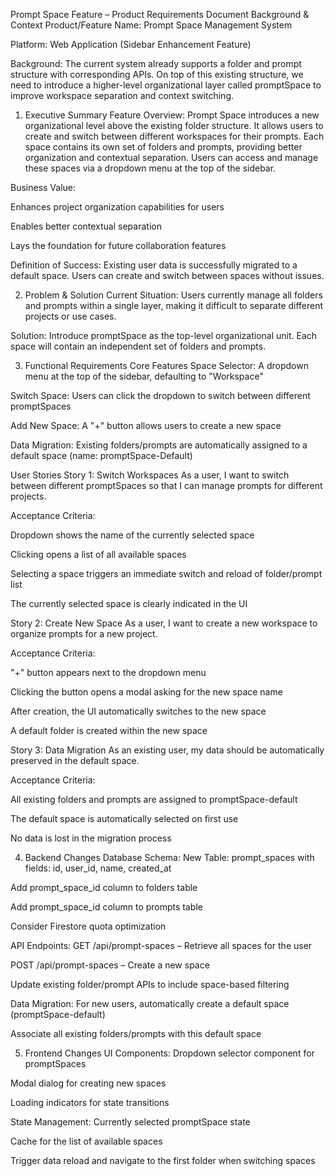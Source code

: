 Prompt Space Feature – Product Requirements Document
Background & Context
Product/Feature Name: Prompt Space Management System

Platform: Web Application (Sidebar Enhancement Feature)

Background:
The current system already supports a folder and prompt structure with corresponding APIs. On top of this existing structure, we need to introduce a higher-level organizational layer called promptSpace to improve workspace separation and context switching.

1. Executive Summary
Feature Overview:
Prompt Space introduces a new organizational level above the existing folder structure. It allows users to create and switch between different workspaces for their prompts. Each space contains its own set of folders and prompts, providing better organization and contextual separation.
Users can access and manage these spaces via a dropdown menu at the top of the sidebar.

Business Value:

Enhances project organization capabilities for users

Enables better contextual separation

Lays the foundation for future collaboration features

Definition of Success:
Existing user data is successfully migrated to a default space. Users can create and switch between spaces without issues.

2. Problem & Solution
Current Situation:
Users currently manage all folders and prompts within a single layer, making it difficult to separate different projects or use cases.

Solution:
Introduce promptSpace as the top-level organizational unit. Each space will contain an independent set of folders and prompts.

3. Functional Requirements
Core Features
Space Selector: A dropdown menu at the top of the sidebar, defaulting to "Workspace"

Switch Space: Users can click the dropdown to switch between different promptSpaces

Add New Space: A "+" button allows users to create a new space

Data Migration: Existing folders/prompts are automatically assigned to a default space (name: promptSpace-Default)

User Stories
Story 1: Switch Workspaces
As a user, I want to switch between different promptSpaces so that I can manage prompts for different projects.

Acceptance Criteria:

Dropdown shows the name of the currently selected space

Clicking opens a list of all available spaces

Selecting a space triggers an immediate switch and reload of folder/prompt list

The currently selected space is clearly indicated in the UI

Story 2: Create New Space
As a user, I want to create a new workspace to organize prompts for a new project.

Acceptance Criteria:

"+" button appears next to the dropdown menu

Clicking the button opens a modal asking for the new space name

After creation, the UI automatically switches to the new space

A default folder is created within the new space

Story 3: Data Migration
As an existing user, my data should be automatically preserved in the default space.

Acceptance Criteria:

All existing folders and prompts are assigned to promptSpace-default

The default space is automatically selected on first use

No data is lost in the migration process

4. Backend Changes
Database Schema:
New Table: prompt_spaces with fields: id, user_id, name, created_at

Add prompt_space_id column to folders table

Add prompt_space_id column to prompts table

Consider Firestore quota optimization

API Endpoints:
GET /api/prompt-spaces – Retrieve all spaces for the user

POST /api/prompt-spaces – Create a new space

Update existing folder/prompt APIs to include space-based filtering

Data Migration:
For new users, automatically create a default space (promptSpace-default)

Associate all existing folders/prompts with this default space

5. Frontend Changes
UI Components:
Dropdown selector component for promptSpaces

Modal dialog for creating new spaces

Loading indicators for state transitions

State Management:
Currently selected promptSpace state

Cache for the list of available spaces

Trigger data reload and navigate to the first folder when switching spaces